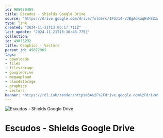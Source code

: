 ```yaml
---
id: 905670489
title: Escudos - Shields Google Drive
source: "https://drive.google.com/drive/folders/1FUJ14-VJBgAoRuqHvM8ZzA9Vs7aZM0py?usp=sharing"
type: link
created: "2024-11-21T13:06:17.711Z"
last_update: "2024-11-21T15:36:46.775Z"
collection:
id: 49873232
title: Graphics - Vectors
parent_id: 49872909
tags:
- downloads
- files
- filestorage
- googledrive
- megaupload
- cloudstorage
- graphics
- vectors
banner: "https://rdl.ink/render/https%3A%2F%2Fdrive.google.com%2Fdrive%2Ffolders%2F1FUJ14-VJBgAoRuqHvM8ZzA9Vs7aZM0py%3Fusp%3Dsharing"
---
```


![Escudos - Shields Google Drive](https://rdl.ink/render/https%3A%2F%2Fdrive.google.com%2Fdrive%2Ffolders%2F1FUJ14-VJBgAoRuqHvM8ZzA9Vs7aZM0py%3Fusp%3Dsharing)

# Escudos - Shields Google Drive

